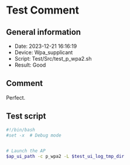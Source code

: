 # Test Comment

## General information

- Date:       2023-12-21 16:16:19
- Device:     Wpa_supplicant
- Script:     Test/Src/test_p_wpa2.sh
- Result:     Good

## Comment

Perfect.

## Test script

```bash
#!/bin/bash
#set -x  # Debug mode


# Launch the AP
$ap_ui_path -c p_wpa2 -L $test_ui_log_tmp_dir
```
